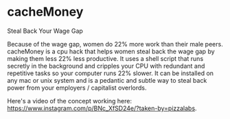 # cacheMoney
Steal Back Your Wage Gap

Because of the wage gap, women do 22% more work than their male peers. cacheMoney is a cpu hack that helps women steal back the wage gap by making them less 22% less productive. It uses a shell script that runs secretly in the background and cripples your CPU with redundant and repetitive tasks so your computer runs 22% slower. It can be installed on any mac or unix system and is a pedantic and subtle way to steal back power from your employers / capitalist overlords. 

Here's a video of the concept working here: https://www.instagram.com/p/BNc_XfSD24e/?taken-by=pizzalabs. 
